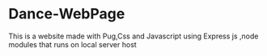 # Dance-WebPage
This is a website made with Pug,Css and Javascript using Express js ,node modules that runs on local server host
